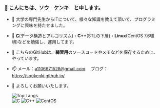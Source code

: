 <h3 align>👋 こんにちは、ソウ　ケンキ　と申します。</h3>

- :school: 大学の専門先生からITについて、様々な知識を教えて頂いて、プログラミングに興味を持たせました。

- 🌱 [**C**](https://github.com/Henmijyun/Test_for_C)(データ構造とアルゴリズム)・**C++**(STLの下層)・**Linux**(CentOS 7.6環境)などを勉強し、運用してます。

- :memo: こちらのGitHubは、**練習用**のソースコードやメモなどを保存するために、やっています。

- 📫 メール：a1106671528@gmail.com　 ブログ：https://soukenki.github.io/
- 🤝 よろしくお願いいたします。

    ![Top Langs](https://github-readme-stats.vercel.app/api/top-langs/?username=soukenki&layout=compact&hide=HTML,JavaScript)  
![C](https://img.shields.io/badge/C-00599C?style=for-the-badge&logo=c&logoColor=white)
![C++](https://img.shields.io/badge/C%2B%2B-00599C?style=for-the-badge&logo=c%2B%2B&logoColor=white)
![CentOS](https://img.shields.io/badge/Cent%20OS-262577?style=for-the-badge&logo=CentOS&logoColor=white)

<!---
Henmijyun/Henmijyun is a ✨ special ✨ repository because its `README.md` (this file) appears on your GitHub profile.
You can click the Preview link to take a look at your changes.
--->

